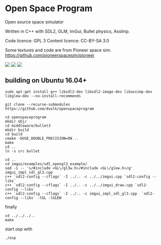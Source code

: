 # Open Space Program

Open source space simulator

Written in C++ with SDL2, GLM, ImGui, Bullet physics, AssImp.

Code licence: GPL 3
Content licence: CC-BY-SA 3.0

Some textures and code are from Pioneer space sim: https://github.com/pioneerspacesim/pioneer

<img src="https://i.imgur.com/HM02Gd7.png"/>
<img src="https://i.imgur.com/eKhFz34.png"/>
<img src="https://i.imgur.com/1xzE4Fo.png"/>

## building on Ubuntu 16.04+

    sudo apt-get install g++ libsdl2-dev libsdl2-image-dev libassimp-dev libglew-dev --no-install-recommends
    
    git clone --recurse-submodules https://github.com/dvolk/openspaceprogram
    
    cd openspaceprogram
    mkdir obj/
    cd middleware/bullet3
    mkdir build
    cd build
    cmake -DUSE_DOUBLE_PRECISION=ON ..
    make
    cd ..
    ln -s src bullet
    
    cd ..
    cd imgui/examples/sdl_opengl3_example/
    sed -i -- 's/#include <GL\/gl3w.h>/#include <GL\/glew.h>/g' imgui_impl_sdl_gl3.cpp
    c++ `sdl2-config --cflags` -I ../.. -c ../../imgui.cpp `sdl2-config --libs`
    c++ `sdl2-config --cflags` -I ../.. -c ../../imgui_draw.cpp `sdl2-config --libs`
    c++ `sdl2-config --cflags` -I ../.. -c imgui_impl_sdl_gl3.cpp  `sdl2-config --libs` -lGL -lGLEW
    
finally

    cd ../../../..
    make
    
start osp with

    ./osp

